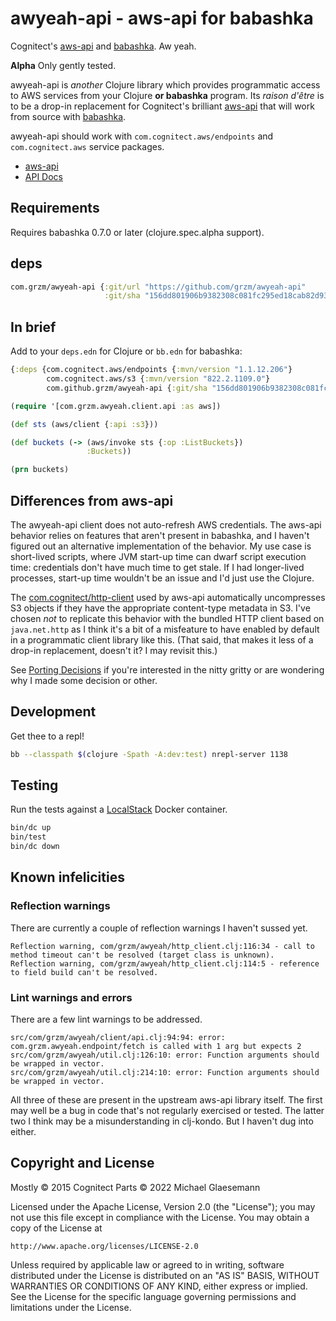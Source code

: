 # awyeah-api - aws-api for babashka

Cognitect's [aws-api][] and [babashka][]. Aw yeah.

**Alpha** Only gently tested.

awyeah-api is _another_ Clojure library which provides programmatic
access to AWS services from your Clojure **or babashka** program. Its
_raison d'être_ is to be a drop-in replacement for Cognitect's
brilliant [aws-api][] that will work from source with [babashka][].

awyeah-api should work with `com.cognitect.aws/endpoints` and
`com.cognitect.aws` service packages.

* [aws-api][]
* [API Docs](https://cognitect-labs.github.io/aws-api/)

[aws-api]: https://github.com/cognitect-labs/aws-api
[babashka]: https://babashka.org

## Requirements

Requires babashka 0.7.0 or later (clojure.spec.alpha support).

## deps
``` clojure
com.grzm/awyeah-api {:git/url "https://github.com/grzm/awyeah-api"
                     :git/sha "156dd801906b9382308c081fc295ed18cab82d93"}
```

## In brief

Add to your `deps.edn` for Clojure or `bb.edn` for babashka:

```clojure
{:deps {com.cognitect.aws/endpoints {:mvn/version "1.1.12.206"}
        com.cognitect.aws/s3 {:mvn/version "822.2.1109.0"}
        com.github.grzm/awyeah-api {:git/sha "156dd801906b9382308c081fc295ed18cab82d93"}}}
```

```clojure
(require '[com.grzm.awyeah.client.api :as aws])

(def sts (aws/client {:api :s3}))

(def buckets (-> (aws/invoke sts {:op :ListBuckets})
                 :Buckets))

(prn buckets)
```

## Differences from aws-api

The awyeah-api client does not auto-refresh AWS credentials. The
aws-api behavior relies on features that aren't present in babashka,
and I haven't figured out an alternative implementation of the
behavior. My use case is short-lived scripts, where JVM start-up time
can dwarf script execution time: credentials don't have much time to
get stale. If I had longer-lived processes, start-up time wouldn't be
an issue and I'd just use the Clojure.

The [com.cognitect/http-client][] used by aws-api automatically
uncompresses S3 objects if they have the appropriate content-type
metadata in S3. I've chosen _not_ to replicate this behavior with the
bundled HTTP client based on `java.net.http` as I think it's a bit of
a misfeature to have enabled by default in a programmatic client
library like this. (That said, that makes it less of a drop-in
replacement, doesn't it? I may revisit this.)

[com.cognitect/http-client]: https://search.maven.org/artifact/com.cognitect/http-client

See [Porting Decisions](docs/porting-decisions.markdown) if you're
interested in the nitty gritty or are wondering why I made some
decision or other.

## Development

Get thee to a repl!

```sh
bb --classpath $(clojure -Spath -A:dev:test) nrepl-server 1138
```

## Testing

Run the tests against a [LocalStack](https://localstack.cloud) Docker
container.

```sh
bin/dc up
bin/test
bin/dc down
```

## Known infelicities

### Reflection warnings

There are currently a couple of reflection warnings I haven't sussed yet.

```
Reflection warning, com/grzm/awyeah/http_client.clj:116:34 - call to method timeout can't be resolved (target class is unknown).
Reflection warning, com/grzm/awyeah/http_client.clj:114:5 - reference to field build can't be resolved.
```

### Lint warnings and errors

There are a few lint warnings to be addressed.
```
src/com/grzm/awyeah/client/api.clj:94:94: error: com.grzm.awyeah.endpoint/fetch is called with 1 arg but expects 2
src/com/grzm/awyeah/util.clj:126:10: error: Function arguments should be wrapped in vector.
src/com/grzm/awyeah/util.clj:214:10: error: Function arguments should be wrapped in vector.
```
All three of these are present in the upstream aws-api library itself. The first may well be a bug in code that's not regularly exercised or tested. The latter two I think may be a misunderstanding in clj-kondo. But I haven't dug into either.


## Copyright and License

Mostly © 2015 Cognitect
Parts © 2022 Michael Glaesemann

Licensed under the Apache License, Version 2.0 (the "License");
you may not use this file except in compliance with the License.
You may obtain a copy of the License at

    http://www.apache.org/licenses/LICENSE-2.0

Unless required by applicable law or agreed to in writing, software
distributed under the License is distributed on an "AS IS" BASIS,
WITHOUT WARRANTIES OR CONDITIONS OF ANY KIND, either express or implied.
See the License for the specific language governing permissions and
limitations under the License.
